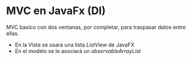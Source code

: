 # MVC en JavaFx (DI)
MVC basico con dos ventanas, por completar, para traspasar datos entre ellas. 
- En la Vista se usará una lista *ListView* de JavaFX 
- En el modelo se le asociará un *observableArrayList*
